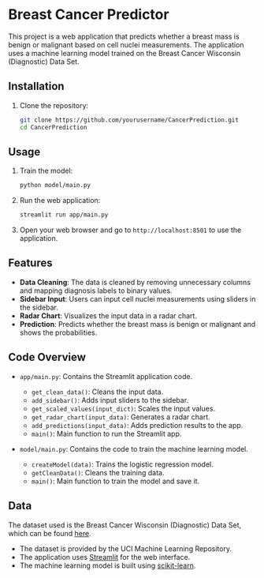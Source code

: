 # Breast Cancer Predictor

This project is a web application that predicts whether a breast mass is benign or malignant based on cell nuclei measurements. The application uses a machine learning model trained on the Breast Cancer Wisconsin (Diagnostic) Data Set.


## Installation

1. Clone the repository:
    ```sh
    git clone https://github.com/yourusername/CancerPrediction.git
    cd CancerPrediction
    ```
 

## Usage

1. Train the model:
    ```sh
    python model/main.py
    ```

2. Run the web application:
    ```sh
    streamlit run app/main.py
    ```

3. Open your web browser and go to `http://localhost:8501` to use the application.

## Features

- **Data Cleaning**: The data is cleaned by removing unnecessary columns and mapping diagnosis labels to binary values.
- **Sidebar Input**: Users can input cell nuclei measurements using sliders in the sidebar.
- **Radar Chart**: Visualizes the input data in a radar chart.
- **Prediction**: Predicts whether the breast mass is benign or malignant and shows the probabilities.

## Code Overview

- `app/main.py`: Contains the Streamlit application code.
  - `get_clean_data()`: Cleans the input data.
  - `add_sidebar()`: Adds input sliders to the sidebar.
  - `get_scaled_values(input_dict)`: Scales the input values.
  - `get_radar_chart(input_data)`: Generates a radar chart.
  - `add_predictions(input_data)`: Adds prediction results to the app.
  - `main()`: Main function to run the Streamlit app.

- `model/main.py`: Contains the code to train the machine learning model.
  - `createModel(data)`: Trains the logistic regression model.
  - `getCleanData()`: Cleans the training data.
  - `main()`: Main function to train the model and save it.

## Data

The dataset used is the Breast Cancer Wisconsin (Diagnostic) Data Set, which can be found [here](https://archive.ics.uci.edu/ml/datasets/Breast+Cancer+Wisconsin+(Diagnostic)).

 
 
- The dataset is provided by the UCI Machine Learning Repository.
- The application uses [Streamlit](https://streamlit.io/) for the web interface.
- The machine learning model is built using [scikit-learn](https://scikit-learn.org/).

